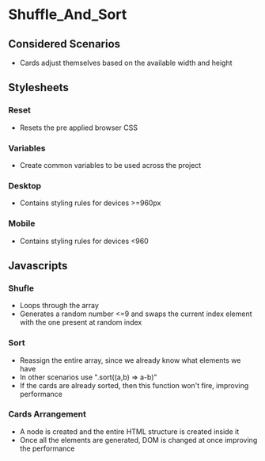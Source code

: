 # Shuffle_And_Sort

## Considered Scenarios
- Cards adjust themselves based on the available width and height

## Stylesheets
### Reset
- Resets the pre applied browser CSS

### Variables
- Create common variables to be used across the project

### Desktop
- Contains styling rules for devices >=960px

### Mobile
- Contains styling rules for devices <960

## Javascripts
### Shufle
- Loops through the array
- Generates a random number <=9 and swaps the current index element with the one present at random index

### Sort
- Reassign the entire array, since we already know what elements we have
- In other scenarios use ".sort((a,b) => a-b)"
- If the cards are already sorted, then this function won't fire, improving performance

### Cards Arrangement
- A node is created and the entire HTML structure is created inside it
- Once all the elements are generated, DOM is changed at once improving the performance